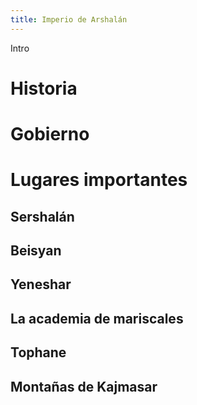```yaml
---
title: Imperio de Arshalán
---
```


Intro

# Historia



# Gobierno



# Lugares importantes

## Sershalán

## Beisyan

## Yeneshar

## La academia de mariscales

## Tophane

## Montañas de Kajmasar